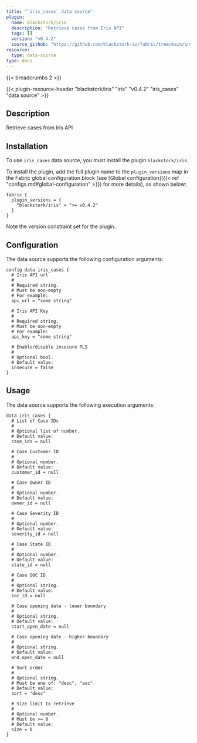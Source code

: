 ```yaml
---
title: "`iris_cases` data source"
plugin:
  name: blackstork/iris
  description: "Retrieve cases from Iris API"
  tags: []
  version: "v0.4.2"
  source_github: "https://github.com/blackstork-io/fabric/tree/main/internal/iris/"
resource:
  type: data-source
type: docs
---
```


{{< breadcrumbs 2 >}}

{{< plugin-resource-header "blackstork/iris" "iris" "v0.4.2" "iris_cases" "data source" >}}

## Description
Retrieve cases from Iris API

## Installation

To use `iris_cases` data source, you must install the plugin `blackstork/iris`.

To install the plugin, add the full plugin name to the `plugin_versions` map in the Fabric global configuration block (see [Global configuration]({{< ref "configs.md#global-configuration" >}}) for more details), as shown below:

```hcl
fabric {
  plugin_versions = {
    "blackstork/iris" = ">= v0.4.2"
  }
}
```

Note the version constraint set for the plugin.

## Configuration

The data source supports the following configuration arguments:

```hcl
config data iris_cases {
  # Iris API url
  #
  # Required string.
  # Must be non-empty
  # For example:
  api_url = "some string"

  # Iris API Key
  #
  # Required string.
  # Must be non-empty
  # For example:
  api_key = "some string"

  # Enable/disable insecure TLS
  #
  # Optional bool.
  # Default value:
  insecure = false
}
```

## Usage

The data source supports the following execution arguments:

```hcl
data iris_cases {
  # List of Case IDs
  #
  # Optional list of number.
  # Default value:
  case_ids = null

  # Case Customer ID
  #
  # Optional number.
  # Default value:
  customer_id = null

  # Case Owner ID
  #
  # Optional number.
  # Default value:
  owner_id = null

  # Case Severity ID
  #
  # Optional number.
  # Default value:
  severity_id = null

  # Case State ID
  #
  # Optional number.
  # Default value:
  state_id = null

  # Case SOC ID
  #
  # Optional string.
  # Default value:
  soc_id = null

  # Case opening date - lower boundary
  #
  # Optional string.
  # Default value:
  start_open_date = null

  # Case opening date - higher boundary
  #
  # Optional string.
  # Default value:
  end_open_date = null

  # Sort order
  #
  # Optional string.
  # Must be one of: "desc", "asc"
  # Default value:
  sort = "desc"

  # Size limit to retrieve
  #
  # Optional number.
  # Must be >= 0
  # Default value:
  size = 0
}
```
